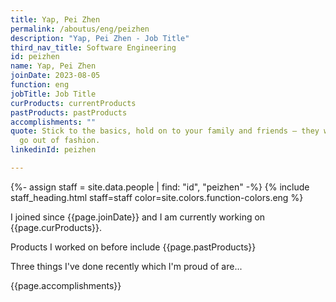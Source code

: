 ```yaml
---
title: Yap, Pei Zhen
permalink: /aboutus/eng/peizhen
description: "Yap, Pei Zhen - Job Title"
third_nav_title: Software Engineering
id: peizhen
name: Yap, Pei Zhen
joinDate: 2023-08-05
function: eng
jobTitle: Job Title
curProducts: currentProducts
pastProducts: pastProducts
accomplishments: ""
quote: Stick to the basics, hold on to your family and friends – they will never
  go out of fashion.
linkedinId: peizhen

---
```


{%- assign staff = site.data.people | find: "id", "peizhen" -%}
{% include staff_heading.html staff=staff color=site.colors.function-colors.eng %}

<p>I joined since {{page.joinDate}} and I am currently working on {{page.curProducts}}.</p>

<p>Products I worked on before include {{page.pastProducts}}</p>

<p>Three things I've done recently which I'm proud of are...</p>
{{page.accomplishments}}
